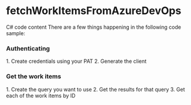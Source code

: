 # fetchWorkItemsFromAzureDevOps

C# code content
There are a few things happening in the following code sample:

<h3>Authenticating</h3>
1. Create credentials using your PAT
2. Generate the client
<br>
<h3>Get the work items</h3>
1. Create the query you want to use
2. Get the results for that query
3. Get each of the work items by ID
